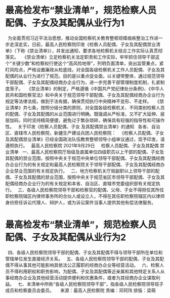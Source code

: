 # 最高检发布“禁业清单”，规范检察人员配偶、子女及其配偶从业行为1

 
为全面贯彻习近平法治思想，推动全国检察机关教育整顿顽瘴痼疾整治工作进一步走深走实，日前，最高人民检察院印发《检察人员配偶、子女及其配偶禁业清单》（下称《禁业清单》），并发出通知，要求各地检察机关结合工作实际认真贯彻落实。
 
《禁业清单》立足检察机关法定职责和工作实际，牢牢抓住领导干部这个“关键少数”和检察权行使这个“高风险地带”，列明负面清单，突出监管重点，紧盯风险点，严格设置廉政从检底线，对全国各级检察机关工作人员配偶、子女及其配偶的从业行为进行了规范。目的是以重点促全面，以关键带整体，通过规范领导干部配偶、子女及其配偶经商办企业行为，进一步完善干部管理制度机制，扎紧制度笼子。
 
《禁业清单》的制定，严格遵循《中国共产党纪律处分条例》、《中华人民共和国检察官法》和中央关于规范领导干部配偶、子女及其配偶经商办企业行为规定等法律法规，做到于法有据，确保贯彻执行中央精神不变形、不走样。
 
《禁业清单》共七条，按照分级分类的原则，对全国各级检察机关、不同类别检察人员的配偶、子女及其配偶的从业范围进行明确。既强调从严标准，又不扩大延伸、层层加码，同时坚持精简便捷，避免过于繁杂琐碎，确保具有较强的指导性和可操作性。
 
关于印发《检察人员配偶、子女
及其配偶禁业清单》的通知
 
各省、自治区、直辖市人民检察院，新疆生产建设兵团人民检察院：
 
《检察人员配偶、子女及其配偶禁业清单》已经全国政法队伍教育整顿领导小组审议通过，现予印发，请遵照执行。
 
最高人民检察院
2021年9月29日
 
 
检察人员配偶、子女及其配偶
禁业清单
 
一、最高人民检察院厅局级及直属单位四级职员以上干部的配偶、子女及其配偶的禁业范围，按照中央关于规范中央单位领导干部配偶、子女及其配偶经商办企业行为的有关规定和最高人民检察院关于领导干部配偶、子女及其配偶经商办企业禁业范围的有关规定执行。
 
二、地方检察机关厅局副职以上领导干部的配偶、子女及其配偶的禁业范围，按照中央关于规范省区市领导干部配偶、子女及其配偶经商办企业行为的有关规定和本省、自治区、直辖市党委组织部有关规定执行。
 
三、各级人民检察院领导干部和检察官的配偶、父母、子女不得担任其所任职检察院辖区内律师事务所的合伙人或设立人，不得在其任职检察院辖区内以律师身份担任诉讼代理人、辩护人，或为诉讼案件当事人提供其他有偿法律服务。


# 最高检发布“禁业清单”，规范检察人员配偶、子女及其配偶从业行为2

 
四、各级人民检察院领导干部的配偶、子女及其配偶不得与领导干部所在单位和管辖单位发生直接经济关系。
 
五、各级人民检察院领导干部的配偶、子女及其配偶不得从事其他可能影响其依法公正履职的经商办企业等经营活动。
 
六、检察人员不得利用职权和职务影响，为配偶、子女及其配偶等近亲属和其他特定关系人从事经商办企业及其他经营活动提供便利和优惠条件，或者为其经商办企业谋取利益。
 
七、本清单中所称“各级人民检察院领导干部”，指各级人民检察院领导班子成员和检察委员会委员。
 
 
来源：最高人民检察院
责编：邓珂玮
排版：梁萌
 


